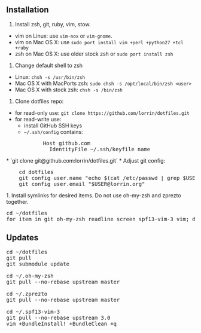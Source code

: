 Installation
------------
1. Install zsh, git, ruby, vim, stow.
  * vim on Linux: use `vim-nox` or `vim-gnome`.
  * vim on Mac OS X: use `sudo port install vim +perl +python27 +tcl +ruby`
  * zsh on Mac OS X: use older stock zsh or `sudo port install zsh`
1. Change default shell to zsh
  * Linux: `chsh -s /usr/bin/zsh`
  * Mac OS X with MacPorts zsh: `sudo chsh -s /opt/local/bin/zsh <user>`
  * Mac OS X with stock zsh: `chsh -s /bin/zsh`
1. Clone dotfiles repo:
  * for read-only use: `git clone https://github.com/lorrin/dotfiles.git`
  * for read-write use:
    * install GitHub SSH keys
    * `~/.ssh/config` contains:
        <pre>
            Host github.com
              IdentityFile ~/.ssh/keyfile_name
</pre>
    * `git clone git@github.com:lorrin/dotfiles.git`
    * Adjust git config:
       <pre>
    cd dotfiles
    git config user.name "echo $(cat /etc/passwd | grep $USER | cut -d: -f 5 | cut -d, -f1)"
    git config user.email "$USER@lorrin.org"
</pre>
1. Install symlinks for desired items. Do not use oh-my-zsh and zprezto together.
  <pre>
cd ~/dotfiles
for item in git oh-my-zsh readline screen spf13-vim-3 vim; do stow $item; done;
</pre>

Updates
-------
<pre>
cd ~/dotfiles
git pull
git submodule update

cd ~/.oh-my-zsh
git pull --no-rebase upstream master

cd ~/.zprezto
git pull --no-rebase upstream master

cd ~/.spf13-vim-3
git pull --no-rebase upstream 3.0
vim +BundleInstall! +BundleClean +q
</pre>
